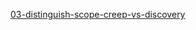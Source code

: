 [03-distinguish-scope-creep-vs-discovery](https://docs.google.com/document/d/1xtuzMSz69Z7fyJ5Ywu1BZZz4S2JW1s0buP-b8iA5snU/edit?tab=t.0)